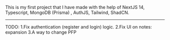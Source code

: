 This is my first project that I have made with the help of NextJS 14, Typescript, MongoDB (Prisma) , AuthJS, Tailwind, ShadCN.


---------------
TODO:
1.Fix authentication (register and login) logic.
2.Fix UI on notes: expansion
3.A way to change PFP
